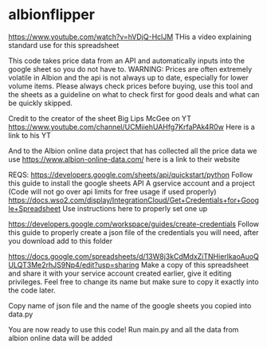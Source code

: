 # albionflipper
https://www.youtube.com/watch?v=hVDjQ-HclJM
THis a video explaining standard use for this spreadsheet


This code takes price data from an API and automatically inputs into the google sheet so you do not have to.
WARNING: Prices are often extremely volatile in Albion and the api is not always up to date, especially for lower volume items.
Please always check prices before buying, use this tool and the sheets as a guideline on what to check first for good deals
and what can be quickly skipped.

Credit to the creator of the sheet Big Lips McGee on YT
https://www.youtube.com/channel/UCMiiehUAHfg7KrfaPAk4R0w
Here is a link to his YT

And to the Albion online data project that has collected all the price data we use
https://www.albion-online-data.com/ here is a link to their website


REQS:
https://developers.google.com/sheets/api/quickstart/python
Follow this guide to install the google sheets API
A gservice account and a project (Code will not go over api limits for free usage if used properly)
https://docs.wso2.com/display/IntegrationCloud/Get+Credentials+for+Google+Spreadsheet
Use instructions here to properly set one up

https://developers.google.com/workspace/guides/create-credentials
Follow this guide to properly create a json file of the credentials you will need, after you download add to this folder

https://docs.google.com/spreadsheets/d/13W8j3kCdMdxZiTNHierlkaoAuoQULQT3Me2rhJS9Np4/edit?usp=sharing
Make a copy of this spreadsheet and share it with your service account created earlier, give it editing privileges.
Feel free to change its name but make sure to copy it exactly into the code later.

Copy name of json file and the name of the google sheets you copied into data.py

You are now ready to use this code! Run main.py and all the data from albion online data will be added
